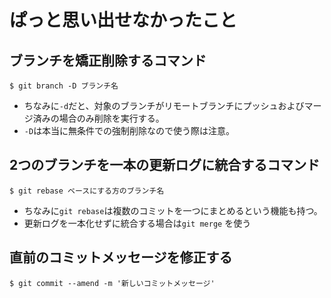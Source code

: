 # ぱっと思い出せなかったこと
## ブランチを矯正削除するコマンド
```shell
$ git branch -D ブランチ名
```
- ちなみに`-d`だと、対象のブランチがリモートブランチにプッシュおよびマージ済みの場合のみ削除を実行する。
- `-D`は本当に無条件での強制削除なので使う際は注意。

## 2つのブランチを一本の更新ログに統合するコマンド
```shell
$ git rebase ベースにする方のブランチ名
```
- ちなみに`git rebase`は複数のコミットを一つにまとめるという機能も持つ。
- 更新ログを一本化せずに統合する場合は`git merge` を使う

## 直前のコミットメッセージを修正する
```shell
$ git commit --amend -m '新しいコミットメッセージ'
```
